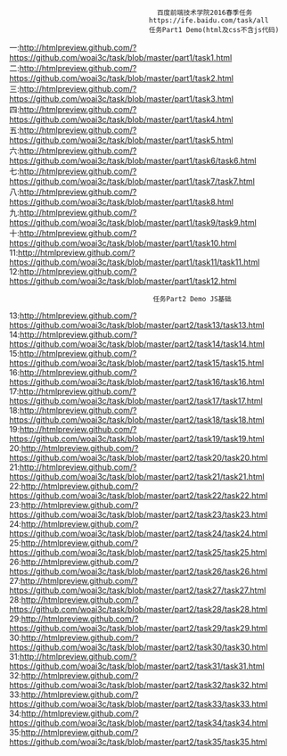                                          百度前端技术学院2016春季任务
                                       https://ife.baidu.com/task/all
                                       任务Part1 Demo(html及css不含js代码)
一:http://htmlpreview.github.com/?https://github.com/woai3c/task/blob/master/part1/task1.html 
二:http://htmlpreview.github.com/?https://github.com/woai3c/task/blob/master/part1/task2.html
三:http://htmlpreview.github.com/?https://github.com/woai3c/task/blob/master/part1/task3.html
四:http://htmlpreview.github.com/?https://github.com/woai3c/task/blob/master/part1/task4.html
五:http://htmlpreview.github.com/?https://github.com/woai3c/task/blob/master/part1/task5.html
六:http://htmlpreview.github.com/?https://github.com/woai3c/task/blob/master/part1/task6/task6.html
七:http://htmlpreview.github.com/?https://github.com/woai3c/task/blob/master/part1/task7/task7.html
八:http://htmlpreview.github.com/?https://github.com/woai3c/task/blob/master/part1/task8.html
九:http://htmlpreview.github.com/?https://github.com/woai3c/task/blob/master/part1/task9/task9.html
十:http://htmlpreview.github.com/?https://github.com/woai3c/task/blob/master/part1/task10.html
11:http://htmlpreview.github.com/?https://github.com/woai3c/task/blob/master/part1/task11/task11.html
12:http://htmlpreview.github.com/?https://github.com/woai3c/task/blob/master/part1/task12.html

										任务Part2 Demo JS基础
13:http://htmlpreview.github.com/?https://github.com/woai3c/task/blob/master/part2/task13/task13.html
14:http://htmlpreview.github.com/?https://github.com/woai3c/task/blob/master/part2/task14/task14.html
15:http://htmlpreview.github.com/?https://github.com/woai3c/task/blob/master/part2/task15/task15.html
16:http://htmlpreview.github.com/?https://github.com/woai3c/task/blob/master/part2/task16/task16.html
17:http://htmlpreview.github.com/?https://github.com/woai3c/task/blob/master/part2/task17/task17.html
18:http://htmlpreview.github.com/?https://github.com/woai3c/task/blob/master/part2/task18/task18.html
19:http://htmlpreview.github.com/?https://github.com/woai3c/task/blob/master/part2/task19/task19.html
20:http://htmlpreview.github.com/?https://github.com/woai3c/task/blob/master/part2/task20/task20.html
21:http://htmlpreview.github.com/?https://github.com/woai3c/task/blob/master/part2/task21/task21.html
22:http://htmlpreview.github.com/?https://github.com/woai3c/task/blob/master/part2/task22/task22.html
23:http://htmlpreview.github.com/?https://github.com/woai3c/task/blob/master/part2/task23/task23.html
24:http://htmlpreview.github.com/?https://github.com/woai3c/task/blob/master/part2/task24/task24.html
25:http://htmlpreview.github.com/?https://github.com/woai3c/task/blob/master/part2/task25/task25.html
26:http://htmlpreview.github.com/?https://github.com/woai3c/task/blob/master/part2/task26/task26.html
27:http://htmlpreview.github.com/?https://github.com/woai3c/task/blob/master/part2/task27/task27.html
28:http://htmlpreview.github.com/?https://github.com/woai3c/task/blob/master/part2/task28/task28.html
29:http://htmlpreview.github.com/?https://github.com/woai3c/task/blob/master/part2/task29/task29.html
30:http://htmlpreview.github.com/?https://github.com/woai3c/task/blob/master/part2/task30/task30.html
31:http://htmlpreview.github.com/?https://github.com/woai3c/task/blob/master/part2/task31/task31.html
32:http://htmlpreview.github.com/?https://github.com/woai3c/task/blob/master/part2/task32/task32.html
33:http://htmlpreview.github.com/?https://github.com/woai3c/task/blob/master/part2/task33/task33.html
34:http://htmlpreview.github.com/?https://github.com/woai3c/task/blob/master/part2/task34/task34.html
35:http://htmlpreview.github.com/?https://github.com/woai3c/task/blob/master/part2/task35/task35.html